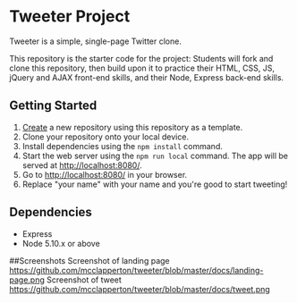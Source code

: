 # Tweeter Project

Tweeter is a simple, single-page Twitter clone.

This repository is the starter code for the project: Students will fork and clone this repository, then build upon it to practice their HTML, CSS, JS, jQuery and AJAX front-end skills, and their Node, Express back-end skills.

## Getting Started

1. [Create](https://docs.github.com/en/repositories/creating-and-managing-repositories/creating-a-repository-from-a-template) a new repository using this repository as a template.
2. Clone your repository onto your local device.
3. Install dependencies using the `npm install` command.
4. Start the web server using the `npm run local` command. The app will be served at <http://localhost:8080/>.
5. Go to <http://localhost:8080/> in your browser.
6. Replace "your name" with your name and you're good to start tweeting!

## Dependencies

- Express
- Node 5.10.x or above

##Screenshots
Screenshot of landing page https://github.com/mcclapperton/tweeter/blob/master/docs/landing-page.png
Screenshot of tweet https://github.com/mcclapperton/tweeter/blob/master/docs/tweet.png
